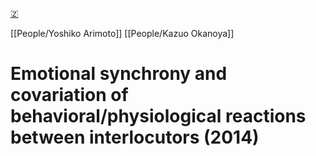 [🇿](zotero://select/library/items/E3ZP9WF7)

[[People/Yoshiko Arimoto]] [[People/Kazuo Okanoya]] 
# Emotional synchrony and covariation of behavioral/physiological reactions between interlocutors (2014)

